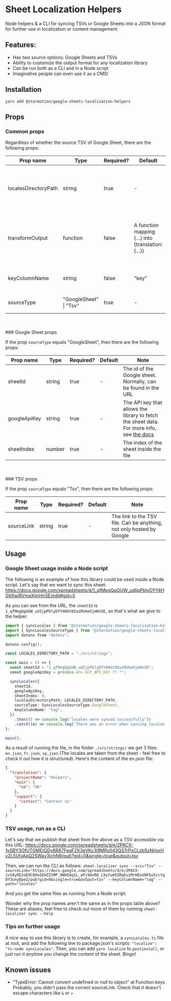# Sheet Localization Helpers

Node helpers & a CLI for syncing TSVs or Google Sheets into a JSON format for further use in localization or content management.

## Features:

- Has two source options: Google Sheets and TSVs
- Ability to customize the output format for any localization library
- Can be run both as a CLI and in a Node script
- Imaginative people can even use it as a CMS!

## Installation

```
yarn add @stormotion/google-sheets-localization-helpers
```

## Props

### Common props

Regardless of whether the source TSV of Google Sheet, there are the following props:

| Prop name            | Type                   | Required? | Default                                            | Note                                                                            |
| -------------------- | ---------------------- | --------- | -------------------------------------------------- | ------------------------------------------------------------------------------- |
| localesDirectoryPath | string                 | true      | -                                                  | Sets the path to the folder where the localization files will be saved          |
| transformOutput      | function               | false     | A function mapping {...} into {translation: {...}} | Allows you to map the end object with localizations into any other object shape |
| keyColumnName        | string                 | false     | "key"                                              | The title of the column with the locale keys                                    |
| sourceType           | "GoogleSheet" \| "Tsv" | true      | -                                                  | Specifies the source of the sheet                                               |

<br />
<br />
### Google Sheet props

If the prop `sourceType` equals "GoogleSheet", then there are the following props:

| Prop name    | Type   | Required? | Default | Note                                                                                                                                                    |
| ------------ | ------ | --------- | ------- | ------------------------------------------------------------------------------------------------------------------------------------------------------- |
| sheetId      | string | true      | -       | The id of the Google sheet. Normally, can be found in the URL                                                                                           |
| googleApiKey | string | true      | -       | The API key that allows the library to fetch the sheet data. For more info, see [the docs](https://developers.google.com/sheets/api/guides/authorizing) |
| sheetIndex   | number | true      | -       | The index of the sheet inside the file                                                                                                                  |

<br />
<br />
### TSV props

If the prop `sourceType` equals "Tsv", then there are the following props:

| Prop name  | Type   | Required? | Default | Note                                                                 |
| ---------- | ------ | --------- | ------- | -------------------------------------------------------------------- |
| sourceLink | string | true      | -       | The link to the TSV file. Can be anything, not only hosted by Google |

## Usage

### Google Sheet usage inside a Node script

The following is an example of how this library could be used inside a Node script.
Let's say that we want to sync this sheet:
https://docs.google.com/spreadsheets/d/1_qfMegQgGUW_udIjpPblyDYY4HGt0IwiRVmeXjmHnSE/edit#gid=0

As you can see from the URL, the `sheetId` is `1_qfMegQgGUW_udIjpPblyDYY4HGt0IwiRVmeXjmHnSE`, so that's what we give to the helper.

```ts
import { syncLocales } from "@stormotion/google-sheets-localization-helpers";
import { SyncLocalesSourceType } from "@stormotion/google-sheets-localization-helpers/build/sync_locales";
import dotenv from "dotenv";

dotenv.config();

const LOCALES_DIRECTORY_PATH = "./src/strings";

const main = () => {
  const sheetId = "1_qfMegQgGUW_udIjpPblyDYY4HGt0IwiRVmeXjmHnSE";
  const googleApiKey = process.env.GCP_API_KEY ?? "";

  syncLocales({
    sheetId,
    googleApiKey,
    sheetIndex: 0,
    localesDirectoryPath: LOCALES_DIRECTORY_PATH,
    sourceType: SyncLocalesSourceType.GoogleSheet,
    keyColumnName: "tag",
  })
    .then(() => console.log("locales were synced successfully"))
    .catch((e) => console.log(`There was an error when syncing locales: ${e}`));
};

main();
```

As a result of running the file, in the folder `./src/strings/` we get 3 files: `en.json`, `fr.json`, `sp.json` (The locales are taken from the sheet - feel free to check it out how it is structured). Here's the content of the en.json file:

```json
{
  "translation": {
    "projectName": "Helpers",
    "main": {
      "ok": "OK"
    },
    "support": {
      "contact": "Contact us"
    }
  }
}
```

### TSV usage, run as a CLI

Let's say that we publish that sheet from the above as a TSV accessible via this URL: https://docs.google.com/spreadsheets/d/e/2PACX-1vSBY3OfUTGMEtQDy8R87FeqFZK3eVKc3l9MRs043QS7rPxCLzbSzNtjsxHv2L5UtyApQ2SWay3jchN9/pub?gid=0&single=true&output=tsv

Then, we can run the CLI as follows:
`sheet-localizer sync --src="Tsv" --sourceLink="https://docs.google.com/spreadsheets/d/e/2PACX-1vS8yRE2oE9C0Xm1EHZZtMP_0WH5Qq1L_aPj9dnRQ_L9ytum5IRqhu1MrHEoVNFbx5ccYqDY3unyDpeZ/pub?gid=0&single=true&output=tsv" --keyColumnName="tag" --path="locales"`

And you get the same files as running from a Node script.

Wonder why the prop names aren't the same as in the props table above? These are aliases, feel free to check out more of them by running `sheet-localizer sync --help`

### Tips on further usage

A nice way to use this library is to create, for example, a `syncLocales.ts` file at root, and add the following line to package.json's scripts: `"localize": "ts-node syncLocales"`. Then, you can add `yarn localize` to `postinstall`, or just run it anytime you change the content of the sheet. Bingo!

## Known issues

- "TypeError: Cannot convert undefined or null to object" at Function.keys
  Probably, you didn't pass the correct sourceLink. Check that it doesn't escape characters like `&` or `=`
